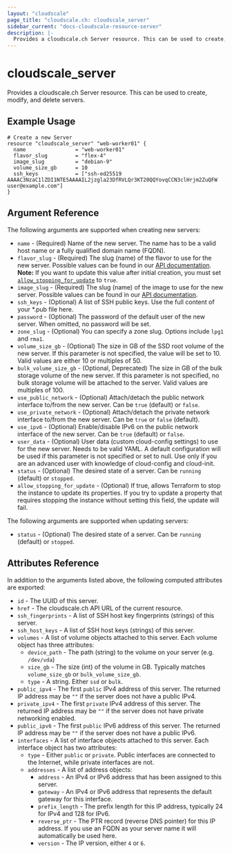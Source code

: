 ```yaml
---
layout: "cloudscale"
page_title: "cloudscale.ch: cloudscale_server"
sidebar_current: "docs-cloudscale-resource-server"
description: |-
  Provides a cloudscale.ch Server resource. This can be used to create, modify, and delete servers.
---
```


# cloudscale\_server

Provides a cloudscale.ch Server resource. This can be used to create, modify, and delete servers. 

## Example Usage

```hcl
# Create a new Server
resource "cloudscale_server" "web-worker01" {
  name                = "web-worker01"
  flavor_slug         = "flex-4"
  image_slug          = "debian-9"
  volume_size_gb      = 10
  ssh_keys            = ["ssh-ed25519 AAAAC3NzaC1lZDI1NTE5AAAAIL2jzgla23DfRVLQr3KT20QQYovqCCN3clHrjm2ZuQFW user@example.com"]
}
```

## Argument Reference

The following arguments are supported when creating new servers:

* `name` - (Required) Name of the new server. The name has to be a valid host name or a fully qualified domain name (FQDN).
* `flavor_slug` - (Required) The slug (name) of the flavor to use for the new server. Possible values can be found in our [API documentation](https://www.cloudscale.ch/en/api/v1#flavors).
    **Note:** If you want to update this value after initial creation, you must set [`allow_stopping_for_update`](#allow_stopping_for_update) to `true`.
* `image_slug` - (Required) The slug (name) of the image to use for the new server. Possible values can be found in our [API documentation](https://www.cloudscale.ch/en/api/v1#images).
* `ssh_keys` - (Optional) A list of SSH public keys. Use the full content of your \*.pub file here.
* `password` - (Optional) The password of the default user of the new server. When omitted, no password will be set.
* `zone_slug` - (Optional) You can specify a zone slug. Options include `lpg1` and `rma1`.
* `volume_size_gb` - (Optional) The size in GB of the SSD root volume of the new server. If this parameter is not specified, the value will be set to 10. Valid values are either 10 or multiples of 50.
* `bulk_volume_size_gb` - (Optional, Deprecated) The size in GB of the bulk storage volume of the new server. If this parameter is not specified, no bulk storage volume will be attached to the server. Valid values are multiples of 100.
* `use_public_network` - (Optional) Attach/detach the public network interface to/from the new server. Can be `true` (default) or `false`.
* `use_private_network` - (Optional) Attach/detach the private network interface to/from the new server. Can be `true` or `false` (default).
* `use_ipv6` - (Optional) Enable/disable IPv6 on the public network interface of the new server. Can be `true` (default) or `false`.
* `user_data` - (Optional) User data (custom cloud-config settings) to use for the new server. Needs to be valid YAML. A default configuration will be used if this parameter is not specified or set to null. Use only if you are an advanced user with knowledge of cloud-config and cloud-init.
* `status` - (Optional) The desired state of a server. Can be `running` (default) or `stopped`.
* `allow_stopping_for_update` - (Optional) If true, allows Terraform to stop the instance to update its properties. If you try to update a property that requires stopping the instance without setting this field, the update will fail.

The following arguments are supported when updating servers:

* `status` - (Optional) The desired state of a server. Can be `running` (default) or `stopped`.

## Attributes Reference

In addition to the arguments listed above, the following computed attributes are exported:

* `id` - The UUID of this server.
* `href` - The cloudscale.ch API URL of the current resource.
* `ssh_fingerprints` - A list of SSH host key fingerprints (strings) of this server.
* `ssh_host_keys` - A list of SSH host keys (strings) of this server.
* `volumes` - A list of volume objects attached to this server. Each volume object has three attributes:
    * `device_path` - The path (string) to the volume on your server (e.g. `/dev/vda`)
    * `size_gb` - The size (int) of the volume in GB. Typically matches `volume_size_gb` or `bulk_volume_size_gb`.
    * `type` - A string. Either `ssd` or `bulk`.
* `public_ipv4` - The first `public` IPv4 address of this server. The returned IP address may be `""` if the server does not have a public IPv4.
* `private_ipv4` - The first `private` IPv4 address of this server. The returned IP address may be `""` if the server does not have private networking enabled.
* `public_ipv6` - The first `public` IPv6 address of this server. The returned IP address may be `""` if the server does not have a public IPv6.
* `interfaces` - A list of interface objects attached to this server. Each interface object has two attributes:
    * `type` - Either `public` or `private`. Public interfaces are connected to the Internet, while private interfaces are not.
    * `addresses` - A list of address objects:
        * `address` - An IPv4 or IPv6 address that has been assigned to this server.
        * `gateway` - An IPv4 or IPv6 address that represents the default gateway for this interface.
        * `prefix_length` - The prefix length for this IP address, typically 24 for IPv4 and 128 for IPv6.
        * `reverse_ptr` - The PTR record (reverse DNS pointer) for this IP address. If you use an FQDN as your server name it will automatically be used here.
        * `version` - The IP version, either `4` or `6`.
